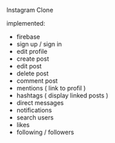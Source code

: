 Instagram Clone

implemented: 
- firebase
- sign up / sign in
- edit profile
- create post
- edit post 
- delete post
- comment post
- mentions ( link to profil )
- hashtags ( display linked posts ) 
- direct messages
- notifications
- search users
- likes
- following / followers

